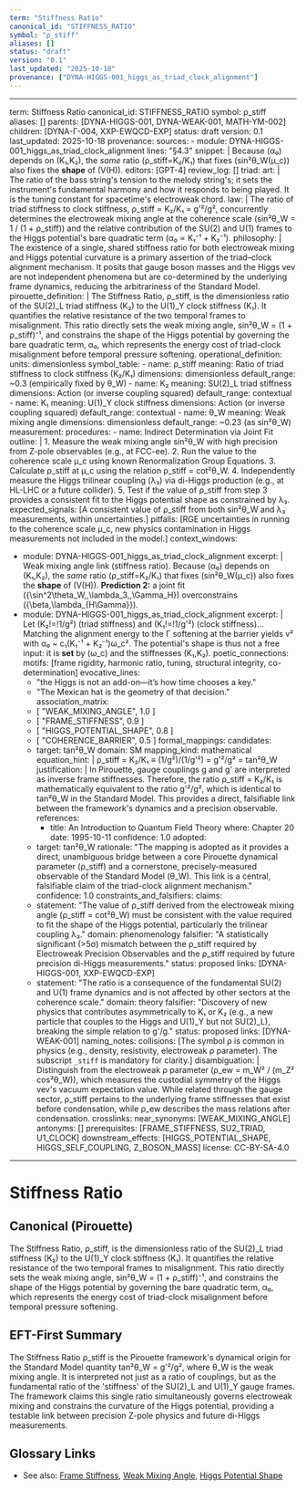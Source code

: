 ```yaml
---
term: "Stiffness Ratio"
canonical_id: "STIFFNESS_RATIO"
symbol: "ρ_stiff"
aliases: []
status: "draft"
version: "0.1"
last_updated: "2025-10-18"
provenance: ["DYNA-HIGGS-001_higgs_as_triad_clock_alignment"]
---
```


---
term: Stiffness Ratio
canonical_id: STIFFNESS_RATIO
symbol: ρ_stiff
aliases: []
parents: [DYNA-HIGGS-001, DYNA-WEAK-001, MATH-YM-002]
children: [DYNA-Γ-004, XXP-EWQCD-EXP]
status: draft
version: 0.1
last_updated: 2025-10-18
provenance:
  sources:
    - module: DYNA-HIGGS-001_higgs_as_triad_clock_alignment
      lines: "§4.3"
      snippet: |
        Because (α₀) depends on (K₁,K₂), the *same* ratio (ρ_stiff=K₂/K₁) that fixes (sin²θ_W(μ_c)) also fixes the **shape** of (V(H)).
  editors: [GPT-4]
  review_log: []
triad:
  art: |
    The ratio of the bass string's tension to the melody string's; it sets the instrument's fundamental harmony and how it responds to being played. It is the tuning constant for spacetime's electroweak chord.
  law: |
    The ratio of triad stiffness to clock stiffness, ρ_stiff = K₂/K₁ = g'²/g², concurrently determines the electroweak mixing angle at the coherence scale (sin²θ_W = 1 / (1 + ρ_stiff)) and the relative contribution of the SU(2) and U(1) frames to the Higgs potential's bare quadratic term (α₀ ∝ K₁⁻¹ + K₂⁻¹).
  philosophy: |
    The existence of a single, shared stiffness ratio for both electroweak mixing and Higgs potential curvature is a primary assertion of the triad–clock alignment mechanism. It posits that gauge boson masses and the Higgs vev are not independent phenomena but are co-determined by the underlying frame dynamics, reducing the arbitrariness of the Standard Model.
pirouette_definition: |
  The Stiffness Ratio, ρ_stiff, is the dimensionless ratio of the SU(2)_L triad stiffness (K₂) to the U(1)_Y clock stiffness (K₁). It quantifies the relative resistance of the two temporal frames to misalignment. This ratio directly sets the weak mixing angle, sin²θ_W = (1 + ρ_stiff)⁻¹, and constrains the shape of the Higgs potential by governing the bare quadratic term, α₀, which represents the energy cost of triad-clock misalignment before temporal pressure softening.
operational_definition:
  units: dimensionless
  symbol_table:
    - name: ρ_stiff
      meaning: Ratio of triad stiffness to clock stiffness (K₂/K₁)
      dimensions: dimensionless
      default_range: ~0.3 (empirically fixed by θ_W)
    - name: K₂
      meaning: SU(2)_L triad stiffness
      dimensions: Action (or inverse coupling squared)
      default_range: contextual
    - name: K₁
      meaning: U(1)_Y clock stiffness
      dimensions: Action (or inverse coupling squared)
      default_range: contextual
    - name: θ_W
      meaning: Weak mixing angle
      dimensions: dimensionless
      default_range: ~0.23 (as sin²θ_W)
  measurement:
    procedures:
      - name: Indirect Determination via Joint Fit
        outline: |
          1. Measure the weak mixing angle sin²θ_W with high precision from Z-pole observables (e.g., at FCC-ee).
          2. Run the value to the coherence scale μ_c using known Renormalization Group Equations.
          3. Calculate ρ_stiff at μ_c using the relation ρ_stiff = cot²θ_W.
          4. Independently measure the Higgs trilinear coupling (λ₃) via di-Higgs production (e.g., at HL-LHC or a future collider).
          5. Test if the value of ρ_stiff from step 3 provides a consistent fit to the Higgs potential shape as constrained by λ₃.
        expected_signals: [A consistent value of ρ_stiff from both sin²θ_W and λ₃ measurements, within uncertainties.]
        pitfalls: [RGE uncertainties in running to the coherence scale μ_c, new physics contamination in Higgs measurements not included in the model.]
context_windows:
  - module: DYNA-HIGGS-001_higgs_as_triad_clock_alignment
    excerpt: |
      Weak mixing angle link (stiffness ratio). Because (α₀) depends on (K₁,K₂), the *same* ratio (ρ_stiff=K₂/K₁) that fixes (sin²θ_W(μ_c)) also fixes the **shape** of (V(H)). **Prediction 2:** a joint fit ({\sin^2\theta_W,,\lambda_3,,\Gamma_H}) overconstrains ({\beta,\lambda_{H\Gamma}}).
  - module: DYNA-HIGGS-001_higgs_as_triad_clock_alignment
    excerpt: |
      Let (K₂!=!1/g²) (triad stiffness) and (K₁!=!1/g'²) (clock stiffness)... Matching the alignment energy to the Γ softening at the barrier yields v² with α₀ ~ c₁(K₁⁻¹ + K₂⁻¹)ω_c². The potential's shape is thus not a free input: it is **set** by (ω_c) and the stiffnesses (K₁,K₂).
poetic_connections:
  motifs: [frame rigidity, harmonic ratio, tuning, structural integrity, co-determination]
  evocative_lines:
    - "the Higgs is not an add-on—it’s how time chooses a key."
    - "The Mexican hat is the geometry of that decision."
  association_matrix:
    - [ "WEAK_MIXING_ANGLE", 1.0 ]
    - [ "FRAME_STIFFNESS", 0.9 ]
    - [ "HIGGS_POTENTIAL_SHAPE", 0.8 ]
    - [ "COHERENCE_BARRIER", 0.5 ]
formal_mappings:
  candidates:
    - target: tan²θ_W
      domain: SM
      mapping_kind: mathematical
      equation_hint: |
        ρ_stiff = K₂/K₁ ≡ (1/g²)/(1/g'²) = g'²/g² = tan²θ_W
      justification: |
        In Pirouette, gauge couplings g and g' are interpreted as inverse frame stiffnesses. Therefore, the ratio ρ_stiff = K₂/K₁ is mathematically equivalent to the ratio g'²/g², which is identical to tan²θ_W in the Standard Model. This provides a direct, falsifiable link between the framework's dynamics and a precision observable.
      references:
        - title: An Introduction to Quantum Field Theory
          where: Chapter 20
          date: 1995-10-11
      confidence: 1.0
  adopted:
    - target: tan²θ_W
      rationale: "The mapping is adopted as it provides a direct, unambiguous bridge between a core Pirouette dynamical parameter (ρ_stiff) and a cornerstone, precisely-measured observable of the Standard Model (θ_W). This link is a central, falsifiable claim of the triad-clock alignment mechanism."
      confidence: 1.0
constraints_and_falsifiers:
  claims:
    - statement: "The value of ρ_stiff derived from the electroweak mixing angle (ρ_stiff = cot²θ_W) must be consistent with the value required to fit the shape of the Higgs potential, particularly the trilinear coupling λ₃."
      domain: phenomenology
      falsifier: "A statistically significant (>5σ) mismatch between the ρ_stiff required by Electroweak Precision Observables and the ρ_stiff required by future precision di-Higgs measurements."
      status: proposed
      links: [DYNA-HIGGS-001, XXP-EWQCD-EXP]
    - statement: "The ratio is a consequence of the fundamental SU(2) and U(1) frame dynamics and is not affected by other sectors at the coherence scale."
      domain: theory
      falsifier: "Discovery of new physics that contributes asymmetrically to K₁ or K₂ (e.g., a new particle that couples to the Higgs and U(1)_Y but not SU(2)_L), breaking the simple relation to g'/g."
      status: proposed
      links: [DYNA-WEAK-001]
naming_notes:
  collisions: [The symbol ρ is common in physics (e.g., density, resistivity, electroweak ρ parameter). The subscript `_stiff` is mandatory for clarity.]
  disambiguation: |
    Distinguish from the electroweak ρ parameter (ρ_ew = m_W² / (m_Z² cos²θ_W)), which measures the custodial symmetry of the Higgs vev's vacuum expectation value. While related through the gauge sector, ρ_stiff pertains to the underlying frame stiffnesses that exist before condensation, while ρ_ew describes the mass relations after condensation.
crosslinks:
  near_synonyms: [WEAK_MIXING_ANGLE]
  antonyms: []
  prerequisites: [FRAME_STIFFNESS, SU2_TRIAD, U1_CLOCK]
  downstream_effects: [HIGGS_POTENTIAL_SHAPE, HIGGS_SELF_COUPLING, Z_BOSON_MASS]
license: CC-BY-SA-4.0
---

# Stiffness Ratio

## Canonical (Pirouette)
The Stiffness Ratio, ρ_stiff, is the dimensionless ratio of the SU(2)_L triad stiffness (K₂) to the U(1)_Y clock stiffness (K₁). It quantifies the relative resistance of the two temporal frames to misalignment. This ratio directly sets the weak mixing angle, sin²θ_W = (1 + ρ_stiff)⁻¹, and constrains the shape of the Higgs potential by governing the bare quadratic term, α₀, which represents the energy cost of triad-clock misalignment before temporal pressure softening.

## EFT-First Summary
The Stiffness Ratio ρ_stiff is the Pirouette framework's dynamical origin for the Standard Model quantity tan²θ_W = g'²/g², where θ_W is the weak mixing angle. It is interpreted not just as a ratio of couplings, but as the fundamental ratio of the 'stiffness' of the SU(2)_L and U(1)_Y gauge frames. The framework claims this single ratio simultaneously governs electroweak mixing and constrains the curvature of the Higgs potential, providing a testable link between precision Z-pole physics and future di-Higgs measurements.

## Glossary Links
- See also: [Frame Stiffness](<...>), [Weak Mixing Angle](<...>), [Higgs Potential Shape](<...>)